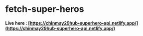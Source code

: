 # fetch-super-heros
#### Live here : [https://chinmay29hub-superhero-api.netlify.app/](https://chinmay29hub-superhero-api.netlify.app/)
